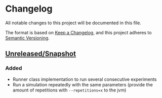 # Changelog
All notable changes to this project will be documented in this file.

The format is based on [Keep a Changelog](https://keepachangelog.com/en/1.0.0/),
and this project adheres to [Semantic Versioning](https://semver.org/spec/v2.0.0.html).

## [Unreleased/Snapshot]

### Added
- Runner class implementation to run several consecutive experiments
- Run a simulation repeatedly with the same parameters (provide the amount of repetitions with `--repetitions=x` to the jvm)

[Unreleased/Snapshot]: https://github.com/ie3-institute/simona/compare/a14a093239f58fca9b2b974712686b33e5e5f939...HEAD
